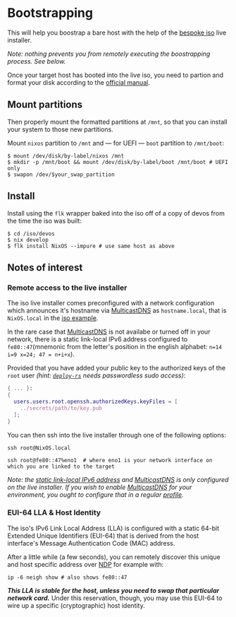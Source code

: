 # Bootstrapping

This will help you boostrap a bare host with the help of the 
[bespoke iso](./iso) live installer.

_Note: nothing prevents you from remotely executing the boostrapping 
process. See below._

Once your target host has booted into the live iso, you need to partion
and format your disk according to the [official manual][manual].

## Mount partitions

Then properly mount the formatted partitions at `/mnt`, so that you can
install your system to those new partitions.

Mount `nixos` partition to `/mnt` and &mdash; for UEFI &mdash; `boot` 
partition to `/mnt/boot`:

```console
$ mount /dev/disk/by-label/nixos /mnt
$ mkdir -p /mnt/boot && mount /dev/disk/by-label/boot /mnt/boot # UEFI only
$ swapon /dev/$your_swap_partition
```

## Install

Install using the `flk` wrapper baked into the iso off of a copy of devos 
from the time the iso was built:

```console
$ cd /iso/devos
$ nix develop
$ flk install NixOS --impure # use same host as above
```

<!-- TODO: find out why --impure is necesary / PRs welcome! -->

## Notes of interest

### Remote access to the live installer

The iso live installer comes preconfigured with a network configuration
which announces it's hostname via [MulticastDNS][mDNS] as `hostname.local`, 
that is `NixOS.local` in the [iso example](./iso).

In the rare case that [MulticastDNS][mDNS] is not availabe or turned off
in your network, there is a static link-local IPv6 address configured to
`fe80::47`(mnemonic from the letter's position in the english alphabet:
`n=14 i=9 x=24; 47 = n+i+x`).

Provided that you have added your public key to the authorized keys of the
`root` user _(hint: [`deploy-rs`](../integrations/deploy) needs passwordless
sudo access)_:

```nix
{ ... }:
{
  users.users.root.openssh.authorizedKeys.keyFiles = [
    ../secrets/path/to/key.pub
  ];
}
```

You can then ssh into the live installer through one of the 
following options:

```console
ssh root@NixOS.local

ssh root@fe80::47%eno1  # where eno1 is your network interface on which you are linked to the target
```

_Note: the [static link-local IPv6 address][staticLLA] and [MulticastDNS][mDNS] is only
configured on the live installer. If you wish to enable [MulticastDNS][mDNS]
for your environment, you ought to configure that in a regular [profile](../../profiles)._

### EUI-64 LLA & Host Identity

The iso's IPv6 Link Local Address (LLA) is configured with a static 64-bit Extended
Unique Identifiers (EUI-64) that is derived from the host interface's Message
Authentication Code (MAC) address.

After a little while (a few seconds), you can remotely discover this unique and host
specific address over [NDP][NDP] for example with:

```console
ip -6 neigh show # also shows fe80::47
```

***This LLA is stable for the host, unless you need to swap that particular network card.*** 
Under this reservation, though, you may use this EUI-64 to wire up a specific
(cryptographic) host identity.


[manual]: https://nixos.org/manual/nixos/stable/index.html#sec-installation-partitioning
[mDNS]: https://en.wikipedia.org/wiki/Multicast_DNS
[NDP]: https://en.wikipedia.org/wiki/Neighbor_Discovery_Protocol
[staticLLA]: https://tools.ietf.org/html/rfc7404
